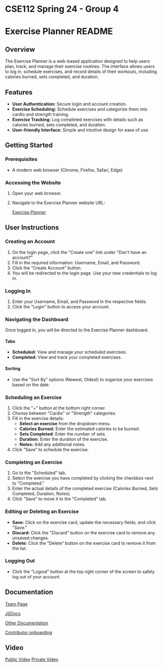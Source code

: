 # CSE112 Spring 24 - Group 4

# Exercise Planner README

## Overview
The Exercise Planner is a web-based application designed to help users plan, track, and manage their exercise routines. The interface allows users to log in, schedule exercises, and record details of their workouts, including calories burned, sets completed, and duration.

## Features
- **User Authentication:** Secure login and account creation.
- **Exercise Scheduling:** Schedule exercises and categorize them into cardio and strength training.
- **Exercise Tracking:** Log completed exercises with details such as calories burned, sets completed, and duration.
- **User-friendly Interface:** Simple and intuitive design for ease of use.

## Getting Started
### Prerequisites
- A modern web browser (Chrome, Firefox, Safari, Edge)

### Accessing the Website
1. Open your web browser.
2. Navigate to the Exercise Planner website URL:

    [Exercise Planner](https://cse-112-team-4.github.io/cse112-team4-ExercisePlannerFork/)

## User Instructions

### Creating an Account
1. On the login page, click the "Create one" link under "Don't have an account?"
2. Fill in the required information: Username, Email, and Password.
3. Click the "Create Account" button.
4. You will be redirected to the login page. Use your new credentials to log in.

### Logging In
1. Enter your Username, Email, and Password in the respective fields.
2. Click the "Login" button to access your account.

### Navigating the Dashboard
Once logged in, you will be directed to the Exercise Planner dashboard.

#### Tabs
- **Scheduled:** View and manage your scheduled exercises.
- **Completed:** View and track your completed exercises.

#### Sorting
- Use the "Sort By" options (Newest, Oldest) to organize your exercises based on the date.

### Scheduling an Exercise
1. Click the "+" button at the bottom right corner.
2. Choose between "Cardio" or "Strength" categories.
3. Fill in the exercise details:
   - **Select an exercise** from the dropdown menu.
   - **Calories Burned:** Enter the estimated calories to be burned.
   - **Sets Completed:** Enter the number of sets.
   - **Duration:** Enter the duration of the exercise.
   - **Notes:** Add any additional notes.
4. Click "Save" to schedule the exercise.

### Completing an Exercise
1. Go to the "Scheduled" tab.
2. Select the exercise you have completed by clicking the checkbox next to "Completed."
3. Enter the actual details of the completed exercise (Calories Burned, Sets Completed, Duration, Notes).
4. Click "Save" to move it to the "Completed" tab.

### Editing or Deleting an Exercise
- **Save:** Click on the exercise card, update the necessary fields, and click "Save."
- **Discard:** Click the "Discard" button on the exercise card to remove any unsaved changes.
- **Delete:** Click the "Delete" button on the exercise card to remove it from the list.

### Logging Out
- Click the "Logout" button at the top right corner of the screen to safely log out of your account.

## Documentation
[Team Page](https://github.com/CSE-112-Team-4/cse112-team4-ExercisePlannerFork/blob/main/admin/team.md)

[JSDocs](https://github.com/CSE-112-Team-4/cse112-team4-ExercisePlannerFork/wiki)

[Other Documentation](https://github.com/CSE-112-Team-4/cse112-team4-ExercisePlannerFork/tree/main/admin)

[Contributor onboarding](./admin/onboard.md)

## Video
[Public Video](https://www.youtube.com/watch?v=ZjitSmifKJ8)
[Private Video](https://youtu.be/5_BKo9uTKpg)